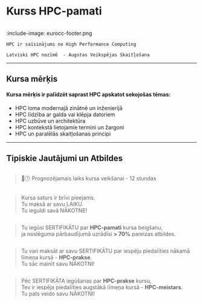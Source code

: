 # Kurss HPC-pamati

<!-- ## Par kursu -->

```attention-note {label: "Kursu piedāvā "}
```

:include-image: eurocc-footer.png

```attention-note {label: "Ko nozīmē HPC? "}
HPC ir saīsinājums no High Performance Computing
```

```attention-note {label: "Tev ir jāzin šo "}
Latviski HPC nozīmē  - Augstas Veikspējas Skaitļošana 
```
---

## Kursa mērķis

#### Kursa mērķis ir palīdzēt saprast HPC apskatot sekojošas tēmas:

- HPC loma modernajā zinātnē un inženierijā
- HPC līdzība ar galda vai klēpja datoriem
- HPC uzbūve un architektūra
- HPC kontekstā lietojamie termini un žargoni 
- HPC un paralēlās skaitļošanas principi

---

## Tipiskie Jautājumi un Atbildes 

```attention-question {label: "Cik ilgi ir jāstudē? "}
```

> 🍃🕒 Prognozējamais laiks kursa veikšanai - 12 stundas



```attention-question {label: "Cik ir jāmaksā? "}
```

>  Kursa saturs ir brīvi pieejams.   
 Tu maksā ar savu LAIKU.  
 Tu ieguldi savā NĀKOTNE!

```attention-question {label: "Vai ES iegūšu kādu DOKUMENTU? "}
```
> Tu iegūsi SERTIFIKĀTU par **HPC-pamati** kursa beigšanu,   
ja noslēguma pārbaudījumā uzrādīsi **> 70%** pareizas atbildes.

```attention-question {label: "Kur MAN var noderēt SERTIFIKĀTS? "}
```

>  Tu vari maksāt ar savu SERTIFIKĀTU par iespēju piedalīties nākamā līmeņa kursā - **HPC-prakse**.  
Tu sāc mainīt savu NĀKOTNI!

```attention-question {label: "Dzirdēts, ka esot ir trīs HPC kursi... "}
```
>  Pēc SERTIFIKĀTA iegūšanas par **HPC-prakse** kursu,  
Tev ir iespēja piedalīties augstākā līmeņa kursā - **HPC-meistars**.  
Tu pats veido savu NĀKOTNI!
